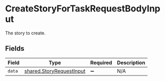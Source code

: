 # CreateStoryForTaskRequestBodyInput

The story to create.


## Fields

| Field                                                                | Type                                                                 | Required                                                             | Description                                                          |
| -------------------------------------------------------------------- | -------------------------------------------------------------------- | -------------------------------------------------------------------- | -------------------------------------------------------------------- |
| `data`                                                               | [shared.StoryRequestInput](../../models/shared/storyrequestinput.md) | :heavy_minus_sign:                                                   | N/A                                                                  |